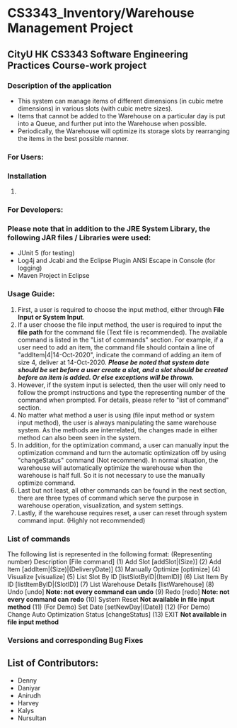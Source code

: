 # CS3343_Inventory/Warehouse Management Project
## CityU HK CS3343 Software Engineering Practices Course-work project

### Description of the application
- This system can manage items of different dimensions (in cubic metre dimensions) in various slots (with cubic metre sizes).
- Items that cannot be added to the Warehouse on a particular day is put into a Queue, and further put into the Warehouse when possible.
- Periodically, the Warehouse will optimize its storage slots by rearranging the items in the best possible manner.

### For Users:
### Installation
1.


### For Developers:
### Please note that in addition to the JRE System Library, the following JAR files / Libraries were used:
- JUnit 5 (for testing)
- Log4j and Jcabi and the Eclipse Plugin ANSI Escape in Console (for logging)
- Maven Project in Eclipse


### Usage Guide:

1. First, a user is required to choose the input method, either through **File Input or System Input**.
2. If a user choose the file input method, the user is required to input the **file path** for the command file (Text file is recommended). The available command is listed in the "List of commands" section. For example, if a user need to add an item, the command file should contain a line of "addItem|4|14-Oct-2020", indicate the command of adding an item of size 4, deliver at 14-Oct-2020.
***Please be noted that system date should be set before a user create a slot, and a slot should be created before an item is added. Or else exceptions will be thrown.***
3. However, if the system input is selected, then the user will only need to follow the prompt instructions and type the representing number of the command when prompted. For details, please refer to "list of command" section.
4. No matter what method a user is using (file input method or system input method), the user is always manipulating the same warehouse system. As the methods are interrelated, the changes made in either method can also been seen in the system.
5. In addition, for the optimization command, a user can manually input the optimization command and turn the automatic optimization off by using "changeStatus" command (Not recommend). In normal situation, the warehouse will automatically optimize the warehouse when the warehouse is half full. So it is not necessary to use the manually optimize command.
6. Last but not least, all other commands can be found in the next section, there are three types of command which serve the purpose in warehouse operation, visualization, and system settings.
7. Lastly, if the warehouse requires reset, a user can reset through system command input. (Highly not recommended)


### List of commands
The following list is represented in the following format:
(Representing number) Description [File command]
(1) Add Slot [addSlot|(Size)]
(2) Add Item [addItem|(Size)|(DeliveryDate)]
(3) Manually Optimize [optimize]
(4) Visualize [visualize]
(5) List Slot By ID [listSlotByID|(ItemID)]
(6) List Item By ID [listItemByID|(SlotID)]
(7) List Warehouse Details [listWarehouse]
(8) Undo [undo] **Note: not every command can undo**
(9) Redo [redo] **Note: not every command can redo**
(10) System Reset **Not available in file input method**
(11) (For Demo) Set Date [setNewDay|(Date)]
(12) (For Demo) Change Auto Optimization Status [changeStatus]
(13) EXIT **Not available in file input method**



### Versions and corresponding Bug Fixes


## List of Contributors:
- Denny
- Daniyar
- Anirudh
- Harvey
- Kalys
- Nursultan
